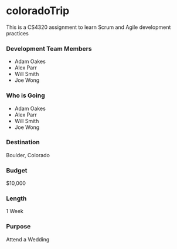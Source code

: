 # coloradoTrip
This is a CS4320 assignment to learn Scrum and Agile development practices

### Development Team Members
 * Adam Oakes
 * Alex Parr
 * Will Smith
 * Joe Wong
 
### Who is Going
 * Adam Oakes
 * Alex Parr
 * Will Smith
 * Joe Wong
 
### Destination
Boulder, Colorado 
### Budget
$10,000
### Length
1 Week
### Purpose
Attend a Wedding
